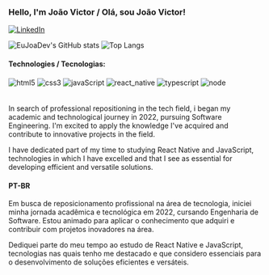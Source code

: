 ### Hello, I'm João Victor / Olá, sou João Victor! 

[![LinkedIn](https://img.shields.io/badge/LinkedIn-0077B5?style=for-the-badge&logo=linkedin&logoColor=white)](https://www.linkedin.com/in/jo%C3%A3o-victor-pereira-cardoso/)

![EuJoaDev's GitHub stats](https://github-readme-stats.vercel.app/api?username=EuJoaoDev&show_icons=true&theme=default)
![Top Langs](https://github-readme-stats.vercel.app/api/top-langs/?username=EuJoaoDev&layout=compact)


#### Technologies / Tecnologias:

<div style="display: inline_block">
  <img align="center" alt="html5" src="https://img.shields.io/badge/HTML5-E34F26?style=for-the-badge&logo=html5&logoColor=white" />
  <img align="center" alt="css3" src="https://img.shields.io/badge/CSS3-1572B6?style=for-the-badge&logo=css3&logoColor=white" />
  <img align="center" alt="javaScript" src="https://img.shields.io/badge/JavaScript-F7DF1E?style=for-the-badge&logo=javascript&logoColor=black" />
  <img align="center" alt="react_native" src="https://img.shields.io/badge/React_Native-20232A?style=for-the-badge&logo=react&logoColor=61DAFB" />
 <img align="center" alt="typescript" src="https://img.shields.io/badge/TypeScript-007ACC?style=for-the-badge&logo=typescript&logoColor=white" />
<img align="center" alt="node" src="https://img.shields.io/badge/Node.js-43853D?style=for-the-badge&logo=node.js&logoColor=white" />

</div>
<br>
<br>
In search of professional repositioning in the tech field, i began my academic and technological journey in 2022, pursuing Software Engineering. I'm excited to apply the knowledge I've acquired and contribute to innovative projects in the field.

I have dedicated part of my time to studying React Native and JavaScript, technologies in which I have excelled and that I see as essential for developing efficient and versatile solutions.

#### PT-BR

Em busca de reposicionamento profissional na área de tecnologia, iniciei minha jornada acadêmica e tecnológica em 2022, cursando Engenharia de Software. Estou animado para aplicar o conhecimento que adquiri e contribuir com projetos inovadores na área.

Dediquei parte do meu tempo ao estudo de React Native e JavaScript, tecnologias nas quais tenho me destacado e que considero essenciais para o desenvolvimento de soluções eficientes e versáteis.
